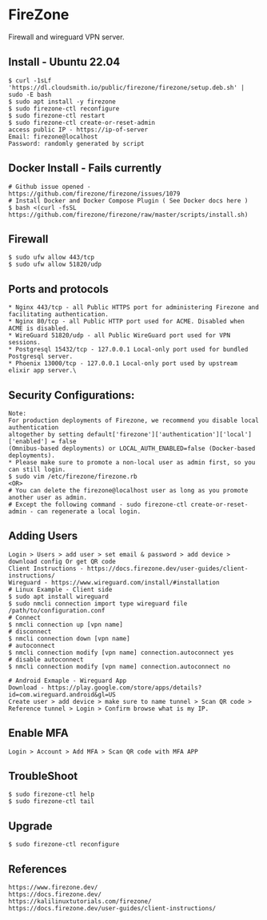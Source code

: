 FireZone
========

Firewall and wireguard VPN server. 

Install - Ubuntu 22.04
-----------------------

    $ curl -1sLf 'https://dl.cloudsmith.io/public/firezone/firezone/setup.deb.sh' | sudo -E bash
    $ sudo apt install -y firezone
    $ sudo firezone-ctl reconfigure
    $ sudo firezone-ctl restart
    $ sudo firezone-ctl create-or-reset-admin
    access public IP - https://ip-of-server
    Email: firezone@localhost
    Password: randomly generated by script

Docker Install - Fails currently
--------------------------------

    # Github issue opened - https://github.com/firezone/firezone/issues/1079
    # Install Docker and Docker Compose Plugin ( See Docker docs here )
    $ bash <(curl -fsSL https://github.com/firezone/firezone/raw/master/scripts/install.sh)

Firewall 
--------

    $ sudo ufw allow 443/tcp
    $ sudo ufw allow 51820/udp

Ports and protocols
-------------------

    * Nginx	443/tcp	- all Public HTTPS port for administering Firezone and facilitating authentication.
    * Nginx	80/tcp - all Public HTTP port used for ACME. Disabled when ACME is disabled.
    * WireGuard	51820/udp -	all	Public WireGuard port used for VPN sessions.
    * Postgresql 15432/tcp - 127.0.0.1 Local-only port used for bundled Postgresql server.
    * Phoenix 13000/tcp - 127.0.0.1 Local-only port used by upstream elixir app server.\

Security Configurations:
------------------------

    Note:
    For production deployments of Firezone, we recommend you disable local authentication 
    altogether by setting default['firezone']['authentication']['local']['enabled'] = false 
    (Omnibus-based deployments) or LOCAL_AUTH_ENABLED=false (Docker-based deployments).
    * Please make sure to promote a non-local user as admin first, so you can still login. 
    $ sudo vim /etc/firezone/firezone.rb
    <OR>
    # You can delete the firezone@localhost user as long as you promote another user as admin. 
    # Except the following command - sudo firezone-ctl create-or-reset-admin - can regenerate a local login. 
    
Adding Users
------------

    Login > Users > add user > set email & password > add device > download config Or get QR code
    Client Instructions - https://docs.firezone.dev/user-guides/client-instructions/
    Wireguard - https://www.wireguard.com/install/#installation
    # Linux Example - Client side
    $ sudo apt install wireguard
    $ sudo nmcli connection import type wireguard file /path/to/configuration.conf
    # Connect
    $ nmcli connection up [vpn name]
    # disconnect
    $ nmcli connection down [vpn name]
    # autoconnect
    $ nmcli connection modify [vpn name] connection.autoconnect yes
    # disable autoconnect
    $ nmcli connection modify [vpn name] connection.autoconnect no
    
    # Android Exmaple - Wireguard App
    Download - https://play.google.com/store/apps/details?id=com.wireguard.android&gl=US
    Create user > add device > make sure to name tunnel > Scan QR code > Reference tunnel > Login > Confirm browse what is my IP. 

Enable MFA 
----------

    Login > Account > Add MFA > Scan QR code with MFA APP 

TroubleShoot
------------

    $ sudo firezone-ctl help
    $ sudo firezone-ctl tail 

Upgrade
-------

    $ sudo firezone-ctl reconfigure

References
----------
    https://www.firezone.dev/
    https://docs.firezone.dev/
    https://kalilinuxtutorials.com/firezone/
    https://docs.firezone.dev/user-guides/client-instructions/